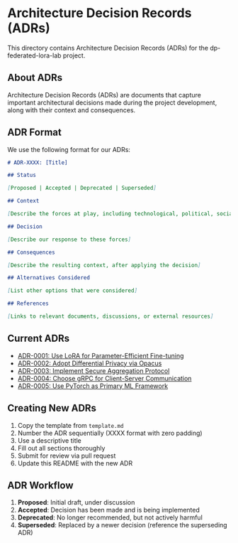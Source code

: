 # Architecture Decision Records (ADRs)

This directory contains Architecture Decision Records (ADRs) for the dp-federated-lora-lab project.

## About ADRs

Architecture Decision Records (ADRs) are documents that capture important architectural decisions made during the project development, along with their context and consequences.

## ADR Format

We use the following format for our ADRs:

```markdown
# ADR-XXXX: [Title]

## Status

[Proposed | Accepted | Deprecated | Superseded]

## Context

[Describe the forces at play, including technological, political, social, and project local factors]

## Decision

[Describe our response to these forces]

## Consequences

[Describe the resulting context, after applying the decision]

## Alternatives Considered

[List other options that were considered]

## References

[Links to relevant documents, discussions, or external resources]
```

## Current ADRs

- [ADR-0001: Use LoRA for Parameter-Efficient Fine-tuning](0001-lora-parameter-efficient-finetuning.md)
- [ADR-0002: Adopt Differential Privacy via Opacus](0002-differential-privacy-opacus.md)
- [ADR-0003: Implement Secure Aggregation Protocol](0003-secure-aggregation-protocol.md)
- [ADR-0004: Choose gRPC for Client-Server Communication](0004-grpc-communication-protocol.md)
- [ADR-0005: Use PyTorch as Primary ML Framework](0005-pytorch-ml-framework.md)

## Creating New ADRs

1. Copy the template from `template.md`
2. Number the ADR sequentially (XXXX format with zero padding)
3. Use a descriptive title
4. Fill out all sections thoroughly
5. Submit for review via pull request
6. Update this README with the new ADR

## ADR Workflow

1. **Proposed**: Initial draft, under discussion
2. **Accepted**: Decision has been made and is being implemented
3. **Deprecated**: No longer recommended, but not actively harmful
4. **Superseded**: Replaced by a newer decision (reference the superseding ADR)